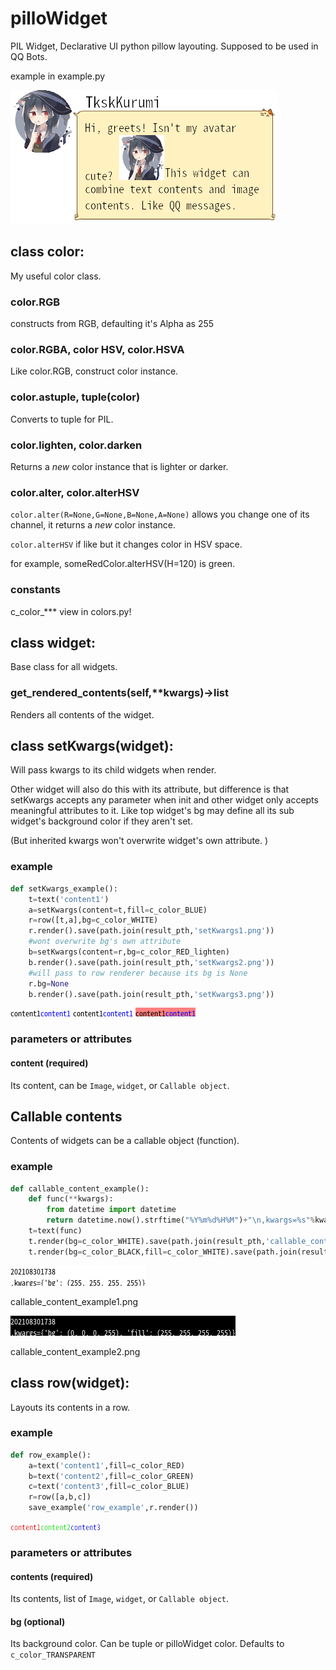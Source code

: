 # pilloWidget

PIL Widget, Declarative UI python pillow layouting. Supposed to be used in QQ Bots.

example in example.py

![im_message_exampleA](./samples/results/im_message_exampleA.png)

## class color:

My useful color class.

### color.RGB

constructs from RGB, defaulting it's Alpha as 255

### color.RGBA, color HSV, color.HSVA

Like color.RGB, construct color instance.

### color.astuple, tuple(color)

Converts to tuple for PIL.

### color.lighten, color.darken

Returns a *new* color instance that is lighter or darker.

### color.alter, color.alterHSV
`color.alter(R=None,G=None,B=None,A=None)` allows you change one of its channel, it returns a *new* color instance.

`color.alterHSV` if like but it changes color in HSV space.

for example, someRedColor.alterHSV(H=120) is green.

### constants

c_color_*** view in colors.py!

## class widget:

Base class for all widgets.

### get_rendered_contents(self,**kwargs)->list

Renders all contents of the widget.

## class setKwargs(widget):

Will pass kwargs to its child widgets when render.

Other widget will also do this with its attribute, but difference is that setKwargs accepts any parameter when init and other widget only accepts meaningful attributes to it. Like top widget's bg may define all its sub widget's background color if they aren't set.

(But inherited kwargs won't overwrite widget's own attribute. )

### example

```python
def setKwargs_example():
	t=text('content1')
	a=setKwargs(content=t,fill=c_color_BLUE)
	r=row([t,a],bg=c_color_WHITE)
	r.render().save(path.join(result_pth,'setKwargs1.png'))
	#wont overwrite bg's own attribute
	b=setKwargs(content=r,bg=c_color_RED_lighten)
	b.render().save(path.join(result_pth,'setKwargs2.png'))
	#will pass to row renderer because its bg is None
	r.bg=None
	b.render().save(path.join(result_pth,'setKwargs3.png'))
```

![result1](./samples/results/setKwargs1.png)
![result1](./samples/results/setKwargs2.png)
![result1](./samples/results/setKwargs3.png)

### parameters or attributes

#### content (required)

Its content, can be `Image`, `widget`, or `Callable object`.

## Callable contents

Contents of widgets can be a callable object (function).

### example

```python
def callable_content_example():
	def func(**kwargs):
		from datetime import datetime
		return datetime.now().strftime("%Y%m%d%H%M")+"\n,kwargs=%s"%kwargs
	t=text(func)
	t.render(bg=c_color_WHITE).save(path.join(result_pth,'callable_content_example1.png'))
	t.render(bg=c_color_BLACK,fill=c_color_WHITE).save(path.join(result_pth,'callable_content_example2.png'))
```

![example1](./samples/results/callable_content_example1.png)

callable_content_example1.png

![example1](./samples/results/callable_content_example2.png)

callable_content_example2.png

## class row(widget):

Layouts its contents in a row.

### example

```python
def row_example():
	a=text('content1',fill=c_color_RED)
	b=text('content2',fill=c_color_GREEN)
	c=text('content3',fill=c_color_BLUE)
	r=row([a,b,c])
	save_example('row_example',r.render())
```

![row_example](./samples/results/row_example.png)

### parameters or attributes

#### contents (required)

Its contents, list of `Image`, `widget`, or `Callable object`.

#### bg (optional)

Its background color. Can be tuple or pilloWidget color. Defaults to `c_color_TRANSPARENT`

